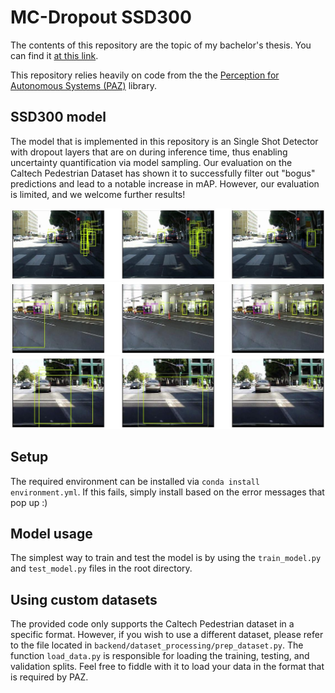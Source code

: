 #  MC-Dropout SSD300
The contents of this repository are the topic of my bachelor's thesis. You can find it [at this link](https://fse.studenttheses.ub.rug.nl/28357/).

This repository relies heavily on code from the the [Perception for Autonomous Systems (PAZ)](https://github.com/oarriaga/paz) library.

## SSD300 model
The model that is implemented in this repository is an Single Shot Detector with dropout layers that are on during inference time, thus enabling uncertainty quantification via model sampling. Our evaluation on the Caltech Pedestrian Dataset has shown it to successfully filter out "bogus" predictions and lead to a notable increase in mAP. However, our evaluation is limited, and we welcome further results!

![img-61](predictions/model_1/compare/img61.jpg)
![img-44](predictions/model_1/compare/img44.jpg)
![img-112](predictions/model_1/compare/img112.jpg)

## Setup
The required environment can be installed via ``` conda install environment.yml ```. If this fails, simply install based on the error messages that pop up :)

## Model usage
The simplest way to train and test the model is by using the ```train_model.py``` and ```test_model.py``` files in the root directory. 

## Using custom datasets
The provided code only supports the Caltech Pedestrian dataset in a specific format. However, if you wish to use a different dataset, please refer to the file located in ```backend/dataset_processing/prep_dataset.py```. The function ```load_data.py``` is responsible for loading the training, testing, and validation splits. Feel free to fiddle with it to load your data in the format that is required by PAZ.
